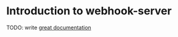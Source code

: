 # Introduction to webhook-server

TODO: write [great documentation](http://jacobian.org/writing/what-to-write/)
